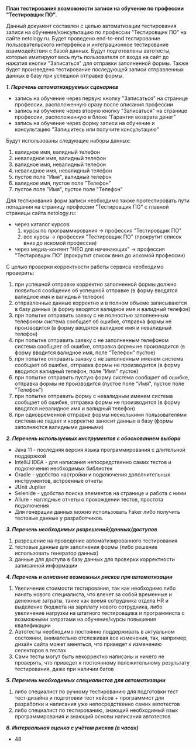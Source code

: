 **План тестирования возможности записи на обучение по профессии "Тестировщик ПО".**

Данный документ составлен с целью автоматизации тестирования записи на обучение/консультацию по профессии "Тестировщик ПО" на сайте netology.ru. Будет проведено end-to-end тестирование пользовательского интерфейса и интеграционное тестирование взаимодействия с базой данных. Будут подготовлены автотесты, которые имитируют весь путь пользователя от входа на сайт до нажатия кнопки "Записаться" для отправки заполненной формы. Также будет произведено тестирование последующей записи отправленных данных в базу при успешной отправке формы.

***1. Перечень автоматизируемых сценариев***
  - запись на обучение через первую кнопку "Записаться" на странице профессии, расположенную сразу после описания профессии
  - запись на обучение через вторую кнопку "Записаться" на странице профессии, расположенную в блоке "Гарантия возврата денег"
  - запись на обучение через форму записи на обучение и консультацию "Запишитесь или получите консультацию"

Будут использованы следующие наборы данных:
1. валидное имя, валидный телефон
2. невалидное имя, валидный телефон
3. валидное имя, невалидный телефон
4. невалидное имя, невалидный телефон
5. пустое поле "Имя", валидный телефон
6. валидное имя, пустое поле "Телефон"
7. пустое поле "Имя", пустое поле "Телефон"

 
Для тестирования форм записи необходимо также протестировать пути попадания на страницу профессии "Тестировщик ПО" с главной страницы сайта netology.ru:
  - через каталог курсов: 
      1. курсы по программирования -> профессия "Тестировщик ПО"
      2. все курсы -> профессия "Тестировщик ПО" (прокрутит список вниз до искомой профессии)
  - через медиа-контент "НЕО для начинающих" -> профессия "Тестировщик ПО" (прокрутит список вниз до искомой профессии)

С целью проверки корректности работы сервиса необходимо проверить:
1. при успешной отправке корректно заполненной формы должно появиться сообщение об успешной отправке (в форму вводятся валидное имя и валидный телефон)
2. отправленные данные корректно и в полном объеме записываются в базу данных (в форму вводятся валидное имя и валидный телефон)
3. при попытке отправить заявку с не полностью заполненным телефоном система сообщает об ошибке, отправка формы не производится (в форму вводятся валидное имя и невалидный телефон)
4. при попытке отправить заявку с не заполненным телефоном система сообщает об ошибке, отправка формы не производится (в форму вводится валидное имя, поле "Телефон" пустое)
5. при попытке отправить заявку с не заполненным именем система сообщает об ошибке, отправка формы не производится (в форму вводится валидный телефон, поле "Имя" пустое)
6. при попытке отправить пустую форму система сообщает об ошибке, отправка формы не производится (пустое поле "Имя", пустое поле "Телефон")
7. при попытке отправить форму с невалидным именем система сообщает об ошибке, отправка формы не производится (в форму вводятся невалидное имя и валидный телефон)
8. при одновременной отправке формы несколькими пользователями система не падает и корректно заносит данные в базу (формы заполняются валидными данными)
 
***2. Перечень используемых инструментов с обоснованием выбора***
- Java 11 - последняя версия языка программирования с длительной поддержкой
- IntelliJ IDEA - для написания непосредственно самих тестов и подключения необходимых библиотек
- Gradle - удобство настройки и подключения дополнительных инструментов, встроенные отчеты
- JUnit Jupiter
- Selenide - удобство поиска элементов на странице и работа с ними
- Allure - наглядные отчеты о прохождении тестов, простота подключения
- Для генерации данных можно использовать Faker либо получить тестовые данные у разработчиков.

***3. Перечень необходимых разрешений/данных/доступов***
1. разрешение на проведение автоматизированного тестирования
2. тестовые данные для заполнения формы (либо решение использовать генератор данных)
3. данные для доступа в базу данных для проверки корректности записанной информации

***4. Перечень и описание возможных рисков при автоматизации***
1. Увеличение стоимости тестирования, так как необходимо либо нанять нового специалиста, что влечет за собой временные и денежные затраты, такие как время сотрудника отдела HR и выделение бюджета на зарплату нового сотрудника, либо увеличение нагрузки на штатного тестировщика и программиста с возможными затратами на обучение/курсы повышения  квалификации
2. Автотесты необходимо постоянно поддерживать в актуальном состоянии, внимательно отслеживая все изменения, так, например, дизайн сайта может меняться, что приведет к изменению селекторов в тестах
3. Сами тесты могут быть некорректно написаны и ничего не проверять, что приведет к постоянному положительному результату тестирования, даже при наличии багов

***5. Перечень необходимых специалистов для автоматизации***
1. либо специалист по ручному тестированию для подготовки тест тест-дизайна и подготовки тест кейсов + программист для разработки и написания уже непосредственно самих автотестов
2. либо специалист по тестированию, знающий необходимый язык программирования и знающий основы написания автотестов

***6. Интервальная оценка с учётом рисков (в часах)***
 - 48
